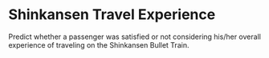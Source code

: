 # Shinkansen Travel Experience
Predict whether a passenger was satisfied or not considering his/her overall experience of traveling on the Shinkansen Bullet Train.
